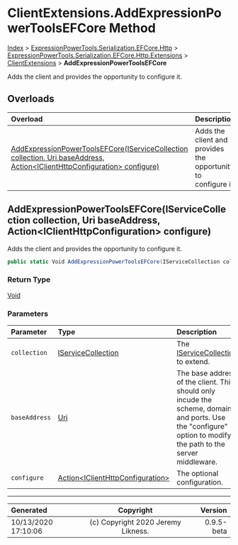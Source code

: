 ﻿# ClientExtensions.AddExpressionPowerToolsEFCore Method

[Index](../index.md) > [ExpressionPowerTools.Serialization.EFCore.Http](ExpressionPowerTools.Serialization.EFCore.Http.a.md) > [ExpressionPowerTools.Serialization.EFCore.Http.Extensions](ExpressionPowerTools.Serialization.EFCore.Http.Extensions.n.md) > [ClientExtensions](ExpressionPowerTools.Serialization.EFCore.Http.Extensions.ClientExtensions.cs.md) > **AddExpressionPowerToolsEFCore**

Adds the client and provides the opportunity to configure it.

## Overloads

| Overload | Description |
| :-- | :-- |
| [AddExpressionPowerToolsEFCore(IServiceCollection collection, Uri baseAddress, Action&lt;IClientHttpConfiguration> configure)](#addexpressionpowertoolsefcoreiservicecollection-collection-uri-baseaddress-actioniclienthttpconfiguration-configure) | Adds the client and provides the opportunity to configure it. |
## AddExpressionPowerToolsEFCore(IServiceCollection collection, Uri baseAddress, Action&lt;IClientHttpConfiguration> configure)

Adds the client and provides the opportunity to configure it.

```csharp
public static Void AddExpressionPowerToolsEFCore(IServiceCollection collection, Uri baseAddress, Action<IClientHttpConfiguration> configure)
```

### Return Type

 [Void](https://docs.microsoft.com/dotnet/api/system.void) 

### Parameters

| Parameter | Type | Description |
| :-- | :-- | :-- |
| `collection` | [IServiceCollection](https://docs.microsoft.com/dotnet/api/microsoft.extensions.dependencyinjection.iservicecollection) | The [IServiceCollection](https://docs.microsoft.com/dotnet/api/microsoft.extensions.dependencyinjection.iservicecollection) to extend. |
| `baseAddress` | [Uri](https://docs.microsoft.com/dotnet/api/system.uri) | The base address of the client. This should only incude the scheme, domain, and ports. Use            the "configure" option to modify the path to the server middleware. |
| `configure` | [Action&lt;IClientHttpConfiguration>](https://docs.microsoft.com/dotnet/api/system.action-1) | The optional configuration. |



---

| Generated | Copyright | Version |
| :-- | :-: | --: |
| 10/13/2020 17:10:06 | (c) Copyright 2020 Jeremy Likness. | 0.9.5-beta |
